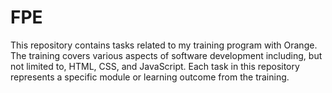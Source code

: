# FPE

This repository contains tasks related to my training program with Orange. The training covers various aspects of software development including, but not limited to, HTML, CSS, and JavaScript. Each task in this repository represents a specific module or learning outcome from the training.

